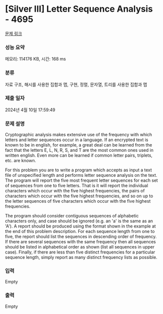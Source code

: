 # [Silver III] Letter Sequence Analysis - 4695 

[문제 링크](https://www.acmicpc.net/problem/4695) 

### 성능 요약

메모리: 114176 KB, 시간: 168 ms

### 분류

자료 구조, 해시를 사용한 집합과 맵, 구현, 정렬, 문자열, 트리를 사용한 집합과 맵

### 제출 일자

2024년 4월 10일 17:59:49

### 문제 설명

<p>Cryptographic analysis makes extensive use of the frequency with which letters and letter sequences occur in a language. If an encrypted text is known to be in english, for example, a great deal can be learned from the fact that the letters E, L, N, R, S, and T are the most common ones used in written english. Even more can be learned if common letter pairs, triplets, etc. are known.</p>

<p>For this problem you are to write a program which accepts as input a text file of unspecified length and performs letter sequence analysis on the text. The program will report the five most frequent letter sequences for each set of sequences from one to five letters. That is it will report the individual characters which occur with the five highest frequencies, the pairs of characters which occur with the five highest frequencies, and so on up to the letter sequences of five characters which occur with the five highest frequencies.</p>

<p>The program should consider contiguous sequences of alphabetic characters only, and case should be ignored (e.g. an 'a' is the same as an 'A'). A report should be produced using the format shown in the example at the end of this problem description. For each sequence length from one to five, the report should list the sequences in descending order of frequency. If there are several sequences with the same frequency then all sequences should be listed in alphabetical order as shown (list all sequences in upper case). Finally, if there are less than five distinct frequencies for a particular sequence length, simply report as many distinct frequency lists as possible.</p>

### 입력 

 Empty

### 출력 

 Empty

